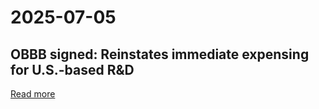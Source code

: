 # 2025-07-05

## OBBB signed: Reinstates immediate expensing for U.S.-based R&D

[Read more](https://www.kbkg.com/feature/house-passes-tax-bill-sending-to-president-for-signature)
